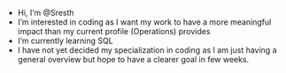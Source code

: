 - Hi, I’m @Sresth
- I’m interested in coding as I want my work to have a more meaningful impact than my current profile (Operations) provides
- I’m currently learning SQL
- I have not yet decided my specialization in coding as I am just having a general overview but hope to have a clearer goal in few weeks.
